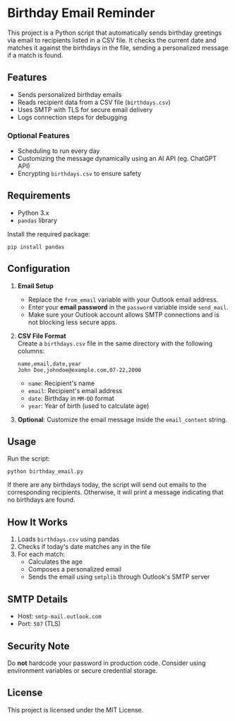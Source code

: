 # Birthday Email Reminder

This project is a Python script that automatically sends birthday greetings via email to recipients listed in a CSV file. It checks the current date and matches it against the birthdays in the file, sending a personalized message if a match is found.

## Features

- Sends personalized birthday emails
- Reads recipient data from a CSV file (`birthdays.csv`)
- Uses SMTP with TLS for secure email delivery
- Logs connection steps for debugging

### Optional Features
- Scheduling to run every day
- Customizing the message dynamically using an AI API (eg. ChatGPT API)
- Encrypting `birthdays.csv` to ensure safety
  
## Requirements

- Python 3.x
- `pandas` library

Install the required package:

```
pip install pandas
```

## Configuration

1. **Email Setup**  
   - Replace the `from_email` variable with your Outlook email address.
   - Enter your **email password** in the `password` variable inside `send_mail`.
   - Make sure your Outlook account allows SMTP connections and is not blocking less secure apps.

2. **CSV File Format**  
   Create a `birthdays.csv` file in the same directory with the following columns:

   ```
   name,email,date,year
   John Doe,johndoe@example.com,07-22,2000
   ```

   - `name`: Recipient's name
   - `email`: Recipient's email address
   - `date`: Birthday in `MM-DD` format
   - `year`: Year of birth (used to calculate age)

3. **Optional**: Customize the email message inside the `email_content` string.

## Usage

Run the script:

```
python birthday_email.py
```

If there are any birthdays today, the script will send out emails to the corresponding recipients. Otherwise, it will print a message indicating that no birthdays are found.

## How It Works

1. Loads `birthdays.csv` using pandas
2. Checks if today's date matches any in the file
3. For each match:
   - Calculates the age
   - Composes a personalized email
   - Sends the email using `smtplib` through Outlook's SMTP server

## SMTP Details

- Host: `smtp-mail.outlook.com`
- Port: `587` (TLS)

## Security Note

Do **not** hardcode your password in production code. Consider using environment variables or secure credential storage.

## License

This project is licensed under the MIT License.
